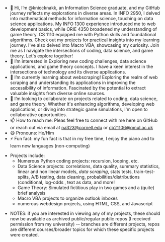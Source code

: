 - 👋 Hi, I’m @kniccknakk, an Information Science graduate, and my GitHub journey reflects my explorations in diverse areas. In INFO 2950, I delved into mathematical methods for information science, touching on data science applications. My INFO 1300 experience introduced me to web development basics, while ORIE 4350 broadened my understanding of game theory. CS 1110 equipped me with Python skills and foundational algorithms. Check out my projects for practical insights into my learning journey. I've also delved into Macro VBA, showcasing my curiosity. Join me as I navigate the intersections of coding, data science, and game theory. Let's explore together!
- 👀 I’m interested in Exploring new coding challenges, data science applications, and game theory concepts. I have a keen interest in the intersections of technology and its diverse applications.
- 🌱 I’m currently learning about webscraping! Exploring the realm of web scraping and understanding its applications in improving the accessibility of information. Fascinated by the potential to extract valuable insights from diverse online sources.
- 💞️ I’m looking to collaborate on projects related to coding, data science, and game theory. Whether it's enhancing algorithms, developing web applications, or diving into strategic game simulations, I'm open to collaborative opportunities.
- 📫 How to reach me: Pleas feel free to connect with me here on GitHub or reach out via email at na323@cornell.edu or cb21106@qmul.ac.uk 
- 😄 Pronouns: He/Him
- ⚡ Fun fact: my fun fact is that in my free time, I enjoy the piano and to learn new languages (non-computing)
* Projects include:
   * Numerous Python coding projects: recursion, looping, etc.
   * Data Science projects: correlations, data quality, summary statistics, linear and non linear models, *data scraping*, stats tests, train-test-splits, A/B testing, data cleaning, probabilities/distributions (conditional, log-odds , text as data, and more!
   * Game Theory: Simulated fictitious play in two games and a (quite) brief analysis
   * Macro VBA projects to organize outlook inboxes
   * numerous webdesign projects, using HTML, CSS, and Javascript 
  
- NOTES: if you are interested in viewing any of my projects, these should now be available as archived public/regular public repos (I received permission from my university) -- branches are different projects, repos are different courses/broader topics for which these specific projects were created.

<!---
kniccknakk/kniccknakk is a ✨ special ✨ repository because its `README.md` (this file) appears on your GitHub profile.
You can click the Preview link to take a look at your changes.
--->
